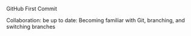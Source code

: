 GitHub First Commit

Collaboration: be up to date:
Becoming familiar with Git, branching, and switching branches
